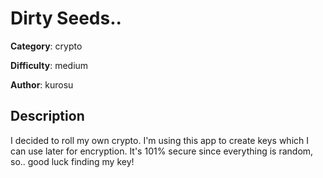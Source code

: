 # Dirty Seeds..

**Category**: crypto

**Difficulty**: medium

**Author**: kurosu

## Description
I decided to roll my own crypto. I'm using this app to create keys which I can use later for encryption. It's 101% secure since everything is random, so.. good luck finding my key!
